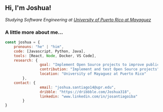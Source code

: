<h2> Hi, I'm Joshua!</h2>
<p><em>Studying Software Engineering at <a href="https://www.uprm.edu/">University of Puerto Rico at Mayaguez</a></br>
</em></p>


### A little more about me...  

```javascript
const joshua = {
    pronouns: "he" | "him",
    code: [Javascript, Python, Java],
    tools: [React, Node, Docker, VS Code],
    research: {
                goal: "Implement Open Source projects to improve public transportation",
                contribution: "Implement and test Open Source projects",
                location: "University of Mayaguez at Puerto Rico"
        },
    contact: {
                email: "joshua.santiago14@upr.edu",
                dribble: "https://dribbble.com/Joshua318",
                linkedin: "www.linkedin.com/in/josantiagoiba"    
        }
}
```
